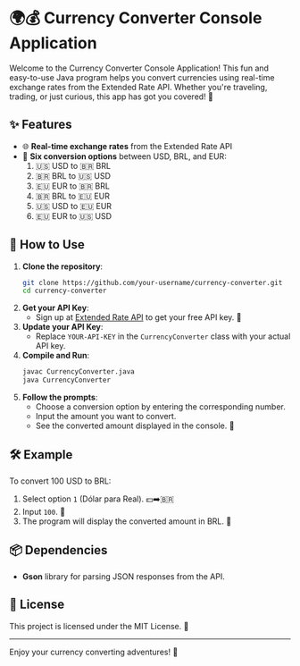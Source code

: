 # 🌍💰 Currency Converter Console Application 

Welcome to the Currency Converter Console Application! This fun and easy-to-use Java program helps you convert currencies using real-time exchange rates from the Extended Rate API. Whether you're traveling, trading, or just curious, this app has got you covered! 🚀

## ✨ Features
- 🌐 **Real-time exchange rates** from the Extended Rate API
- 🔄 **Six conversion options** between USD, BRL, and EUR:
  1. 🇺🇸 USD to 🇧🇷 BRL
  2. 🇧🇷 BRL to 🇺🇸 USD
  3. 🇪🇺 EUR to 🇧🇷 BRL
  4. 🇧🇷 BRL to 🇪🇺 EUR
  5. 🇺🇸 USD to 🇪🇺 EUR
  6. 🇪🇺 EUR to 🇺🇸 USD

## 🎉 How to Use
1. **Clone the repository**:
   ```bash
   git clone https://github.com/your-username/currency-converter.git
   cd currency-converter
   ```
2. **Get your API Key**:
   - Sign up at [Extended Rate API](https://www.exchangerate-api.com) to get your free API key. 🔑
3. **Update your API Key**:
   - Replace `YOUR-API-KEY` in the `CurrencyConverter` class with your actual API key.
4. **Compile and Run**:
   ```bash
   javac CurrencyConverter.java
   java CurrencyConverter
   ```
5. **Follow the prompts**:
   - Choose a conversion option by entering the corresponding number.
   - Input the amount you want to convert.
   - See the converted amount displayed in the console. 🤑

## 🛠️ Example
To convert 100 USD to BRL:
1. Select option `1` (Dólar para Real). 💵➡️🇧🇷
2. Input `100`. 🔢
3. The program will display the converted amount in BRL. 🎉

## 📦 Dependencies
- **Gson** library for parsing JSON responses from the API.

## 📝 License
This project is licensed under the MIT License. 📜


---

Enjoy your currency converting adventures! 🌟

